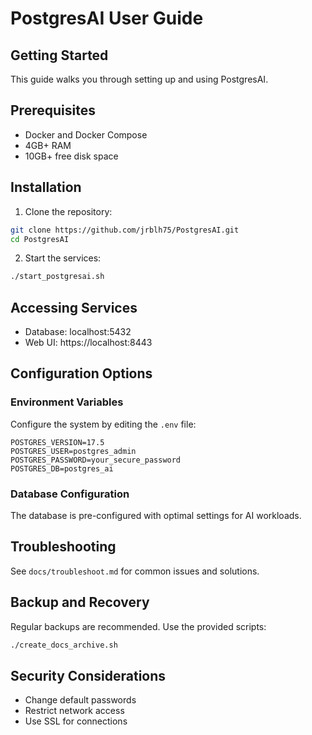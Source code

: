 # PostgresAI User Guide

## Getting Started

This guide walks you through setting up and using PostgresAI.

## Prerequisites

- Docker and Docker Compose
- 4GB+ RAM
- 10GB+ free disk space

## Installation

1. Clone the repository:
```bash
git clone https://github.com/jrblh75/PostgresAI.git
cd PostgresAI
```

2. Start the services:
```bash
./start_postgresai.sh
```

## Accessing Services

- Database: localhost:5432
- Web UI: https://localhost:8443

## Configuration Options

### Environment Variables

Configure the system by editing the `.env` file:

```
POSTGRES_VERSION=17.5
POSTGRES_USER=postgres_admin
POSTGRES_PASSWORD=your_secure_password
POSTGRES_DB=postgres_ai
```

### Database Configuration

The database is pre-configured with optimal settings for AI workloads.

## Troubleshooting

See `docs/troubleshoot.md` for common issues and solutions.

## Backup and Recovery

Regular backups are recommended. Use the provided scripts:

```bash
./create_docs_archive.sh
```

## Security Considerations

- Change default passwords
- Restrict network access
- Use SSL for connections
